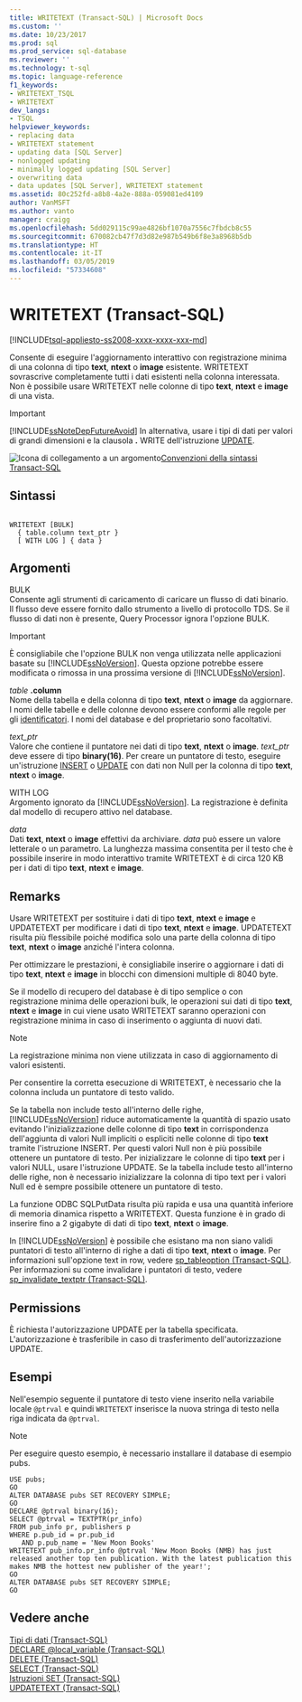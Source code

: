 ```yaml
---
title: WRITETEXT (Transact-SQL) | Microsoft Docs
ms.custom: ''
ms.date: 10/23/2017
ms.prod: sql
ms.prod_service: sql-database
ms.reviewer: ''
ms.technology: t-sql
ms.topic: language-reference
f1_keywords:
- WRITETEXT_TSQL
- WRITETEXT
dev_langs:
- TSQL
helpviewer_keywords:
- replacing data
- WRITETEXT statement
- updating data [SQL Server]
- nonlogged updating
- minimally logged updating [SQL Server]
- overwriting data
- data updates [SQL Server], WRITETEXT statement
ms.assetid: 80c252fd-a8b8-4a2e-888a-059081ed4109
author: VanMSFT
ms.author: vanto
manager: craigg
ms.openlocfilehash: 5dd029115c99ae4826bf1070a7556c7fbdcb8c55
ms.sourcegitcommit: 670082cb47f7d3d82e987b549b6f8e3a8968b5db
ms.translationtype: HT
ms.contentlocale: it-IT
ms.lasthandoff: 03/05/2019
ms.locfileid: "57334608"
---
```

# <a name="writetext-transact-sql"></a>WRITETEXT (Transact-SQL)
[!INCLUDE[tsql-appliesto-ss2008-xxxx-xxxx-xxx-md](../../includes/tsql-appliesto-ss2008-xxxx-xxxx-xxx-md.md)]

  Consente di eseguire l'aggiornamento interattivo con registrazione minima di una colonna di tipo **text**, **ntext** o **image** esistente. WRITETEXT sovrascrive completamente tutti i dati esistenti nella colonna interessata. Non è possibile usare WRITETEXT nelle colonne di tipo **text**, **ntext** e **image** di una vista.  
  
> [!IMPORTANT]
>  [!INCLUDE[ssNoteDepFutureAvoid](../../includes/ssnotedepfutureavoid-md.md)] In alternativa, usare i tipi di dati per valori di grandi dimensioni e la clausola **.** WRITE dell'istruzione [UPDATE](../../t-sql/queries/update-transact-sql.md).  
  
 ![Icona di collegamento a un argomento](../../database-engine/configure-windows/media/topic-link.gif "Icona di collegamento a un argomento")[Convenzioni della sintassi Transact-SQL](../../t-sql/language-elements/transact-sql-syntax-conventions-transact-sql.md)  
  
## <a name="syntax"></a>Sintassi  
  
```  
  
WRITETEXT [BULK]  
  { table.column text_ptr }  
  [ WITH LOG ] { data }  
```  
  
## <a name="arguments"></a>Argomenti  
 BULK  
 Consente agli strumenti di caricamento di caricare un flusso di dati binario. Il flusso deve essere fornito dallo strumento a livello di protocollo TDS. Se il flusso di dati non è presente, Query Processor ignora l'opzione BULK.  
  
> [!IMPORTANT]  
>  È consigliabile che l'opzione BULK non venga utilizzata nelle applicazioni basate su [!INCLUDE[ssNoVersion](../../includes/ssnoversion-md.md)]. Questa opzione potrebbe essere modificata o rimossa in una prossima versione di [!INCLUDE[ssNoVersion](../../includes/ssnoversion-md.md)].  
  
 *table* **.column**  
 Nome della tabella e della colonna di tipo **text**, **ntext** o **image** da aggiornare. I nomi delle tabelle e delle colonne devono essere conformi alle regole per gli [identificatori](../../relational-databases/databases/database-identifiers.md). I nomi del database e del proprietario sono facoltativi.  
  
 *text_ptr*  
 Valore che contiene il puntatore nei dati di tipo **text**, **ntext** o **image**. *text_ptr* deve essere di tipo **binary(16)**. Per creare un puntatore di testo, eseguire un'istruzione [INSERT](../../t-sql/statements/insert-transact-sql.md) o [UPDATE](../../t-sql/queries/update-transact-sql.md) con dati non Null per la colonna di tipo **text**, **ntext** o **image**.  
  
 WITH LOG  
 Argomento ignorato da [!INCLUDE[ssNoVersion](../../includes/ssnoversion-md.md)]. La registrazione è definita dal modello di recupero attivo nel database.  
  
 *data*  
 Dati **text**, **ntext** o **image** effettivi da archiviare. *data* può essere un valore letterale o un parametro. La lunghezza massima consentita per il testo che è possibile inserire in modo interattivo tramite WRITETEXT è di circa 120 KB per i dati di tipo **text**, **ntext** e **image**.  
  
## <a name="remarks"></a>Remarks  
 Usare WRITETEXT per sostituire i dati di tipo **text**, **ntext** e **image** e UPDATETEXT per modificare i dati di tipo **text**, **ntext** e **image**. UPDATETEXT risulta più flessibile poiché modifica solo una parte della colonna di tipo **text**, **ntext** o **image** anziché l'intera colonna.  
  
 Per ottimizzare le prestazioni, è consigliabile inserire o aggiornare i dati di tipo **text**, **ntext** e **image** in blocchi con dimensioni multiple di 8040 byte.  
  
 Se il modello di recupero del database è di tipo semplice o con registrazione minima delle operazioni bulk, le operazioni sui dati di tipo **text**, **ntext** e **image** in cui viene usato WRITETEXT saranno operazioni con registrazione minima in caso di inserimento o aggiunta di nuovi dati.  
  
> [!NOTE]  
>  La registrazione minima non viene utilizzata in caso di aggiornamento di valori esistenti.  
  
 Per consentire la corretta esecuzione di WRITETEXT, è necessario che la colonna includa un puntatore di testo valido.  
  
 Se la tabella non include testo all'interno delle righe, [!INCLUDE[ssNoVersion](../../includes/ssnoversion-md.md)] riduce automaticamente la quantità di spazio usato evitando l'inizializzazione delle colonne di tipo **text** in corrispondenza dell'aggiunta di valori Null impliciti o espliciti nelle colonne di tipo **text** tramite l'istruzione INSERT. Per questi valori Null non è più possibile ottenere un puntatore di testo. Per inizializzare le colonne di tipo **text** per i valori NULL, usare l'istruzione UPDATE. Se la tabella include testo all'interno delle righe, non è necessario inizializzare la colonna di tipo text per i valori Null ed è sempre possibile ottenere un puntatore di testo.  
  
 La funzione ODBC SQLPutData risulta più rapida e usa una quantità inferiore di memoria dinamica rispetto a WRITETEXT. Questa funzione è in grado di inserire fino a 2 gigabyte di dati di tipo **text**, **ntext** o **image**.  
  
 In [!INCLUDE[ssNoVersion](../../includes/ssnoversion-md.md)] è possibile che esistano ma non siano validi puntatori di testo all'interno di righe a dati di tipo **text**, **ntext** o **image**. Per informazioni sull'opzione text in row, vedere [sp_tableoption &#40;Transact-SQL&#41;](../../relational-databases/system-stored-procedures/sp-tableoption-transact-sql.md). Per informazioni su come invalidare i puntatori di testo, vedere [sp_invalidate_textptr &#40;Transact-SQL&#41;](../../relational-databases/system-stored-procedures/sp-invalidate-textptr-transact-sql.md).  
  
## <a name="permissions"></a>Permissions  
 È richiesta l'autorizzazione UPDATE per la tabella specificata. L'autorizzazione è trasferibile in caso di trasferimento dell'autorizzazione UPDATE.  
  
## <a name="examples"></a>Esempi  
 Nell'esempio seguente il puntatore di testo viene inserito nella variabile locale `@ptrval` e quindi `WRITETEXT` inserisce la nuova stringa di testo nella riga indicata da `@ptrval`.  
  
> [!NOTE]  
>  Per eseguire questo esempio, è necessario installare il database di esempio pubs.  
  
```  
USE pubs;  
GO  
ALTER DATABASE pubs SET RECOVERY SIMPLE;  
GO  
DECLARE @ptrval binary(16);  
SELECT @ptrval = TEXTPTR(pr_info)   
FROM pub_info pr, publishers p  
WHERE p.pub_id = pr.pub_id   
   AND p.pub_name = 'New Moon Books'  
WRITETEXT pub_info.pr_info @ptrval 'New Moon Books (NMB) has just released another top ten publication. With the latest publication this makes NMB the hottest new publisher of the year!';  
GO  
ALTER DATABASE pubs SET RECOVERY SIMPLE;  
GO  
```  
  
## <a name="see-also"></a>Vedere anche  
 [Tipi di dati &#40;Transact-SQL&#41;](../../t-sql/data-types/data-types-transact-sql.md)   
 [DECLARE @local_variable &#40;Transact-SQL&#41;](../../t-sql/language-elements/declare-local-variable-transact-sql.md)   
 [DELETE &#40;Transact-SQL&#41;](../../t-sql/statements/delete-transact-sql.md)   
 [SELECT &#40;Transact-SQL&#41;](../../t-sql/queries/select-transact-sql.md)   
 [Istruzioni SET &#40;Transact-SQL&#41;](../../t-sql/statements/set-statements-transact-sql.md)   
 [UPDATETEXT &#40;Transact-SQL&#41;](../../t-sql/queries/updatetext-transact-sql.md)  
  
  
